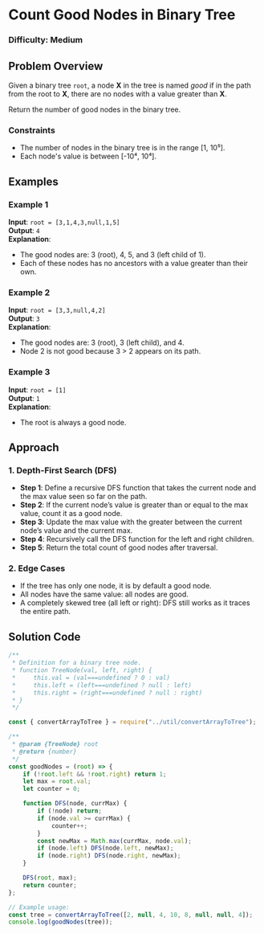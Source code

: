 # Count Good Nodes in Binary Tree

### Difficulty: Medium

## Problem Overview

Given a binary tree `root`, a node **X** in the tree is named *good* if in the path from the root to **X**, there are no nodes with a value greater than **X**.

Return the number of good nodes in the binary tree.

### Constraints

- The number of nodes in the binary tree is in the range [1, 10⁵].
- Each node's value is between [-10⁴, 10⁴].

## Examples

### Example 1

**Input**: `root = [3,1,4,3,null,1,5]`  
**Output**: `4`  
**Explanation**:
- The good nodes are: 3 (root), 4, 5, and 3 (left child of 1).
- Each of these nodes has no ancestors with a value greater than their own.

### Example 2

**Input**: `root = [3,3,null,4,2]`  
**Output**: `3`  
**Explanation**:
- The good nodes are: 3 (root), 3 (left child), and 4.
- Node 2 is not good because 3 > 2 appears on its path.

### Example 3

**Input**: `root = [1]`  
**Output**: `1`  
**Explanation**:
- The root is always a good node.

## Approach

### 1. Depth-First Search (DFS)

- **Step 1**: Define a recursive DFS function that takes the current node and the max value seen so far on the path.
- **Step 2**: If the current node’s value is greater than or equal to the max value, count it as a good node.
- **Step 3**: Update the max value with the greater between the current node’s value and the current max.
- **Step 4**: Recursively call the DFS function for the left and right children.
- **Step 5**: Return the total count of good nodes after traversal.

### 2. Edge Cases

- If the tree has only one node, it is by default a good node.
- All nodes have the same value: all nodes are good.
- A completely skewed tree (all left or right): DFS still works as it traces the entire path.

## Solution Code

```javascript
/**
 * Definition for a binary tree node.
 * function TreeNode(val, left, right) {
 *     this.val = (val===undefined ? 0 : val)
 *     this.left = (left===undefined ? null : left)
 *     this.right = (right===undefined ? null : right)
 * }
 */

const { convertArrayToTree } = require("../util/convertArrayToTree");

/**
 * @param {TreeNode} root
 * @return {number}
 */
const goodNodes = (root) => {
    if (!root.left && !root.right) return 1;
    let max = root.val;
    let counter = 0;

    function DFS(node, currMax) {
        if (!node) return;
        if (node.val >= currMax) {
            counter++;
        }
        const newMax = Math.max(currMax, node.val);
        if (node.left) DFS(node.left, newMax);
        if (node.right) DFS(node.right, newMax);
    }

    DFS(root, max);
    return counter;
};

// Example usage:
const tree = convertArrayToTree([2, null, 4, 10, 8, null, null, 4]);
console.log(goodNodes(tree));
